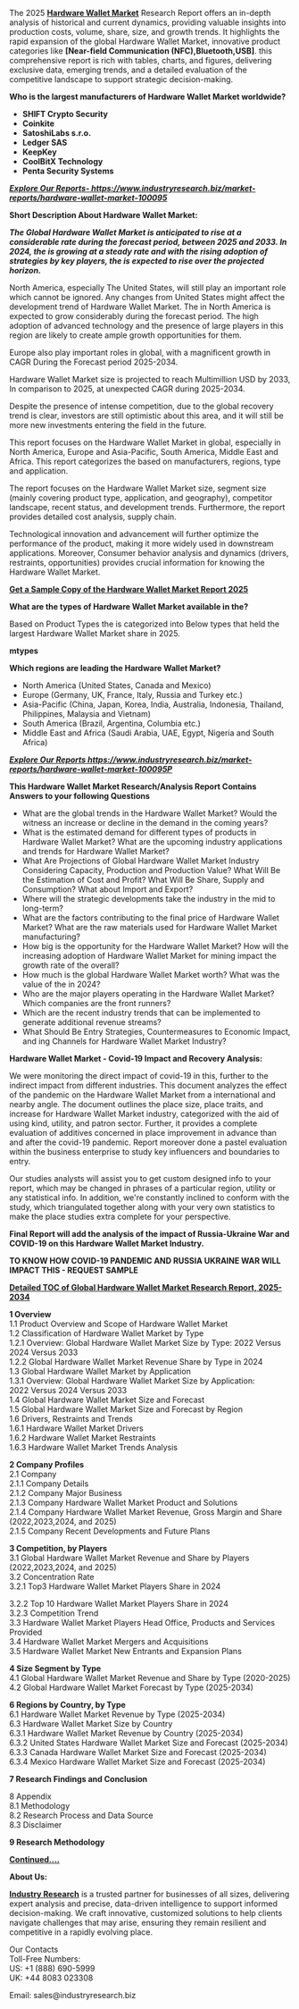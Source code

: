 <p>The 2025&nbsp;<strong><a href="https://www.industryresearch.biz/market-reports/hardware-wallet-market-100095">Hardware Wallet Market</a></strong>&nbsp;Research Report offers an in-depth analysis of historical and current dynamics, providing valuable insights into production costs, volume, share, size, and growth trends. It highlights the rapid expansion of the global Hardware Wallet Market, innovative product categories like&nbsp;<strong>[Near-field Communication (NFC),Bluetooth,USB]</strong>. this comprehensive report is rich with tables, charts, and figures, delivering exclusive data, emerging trends, and a detailed evaluation of the competitive landscape to support strategic decision-making.</p><p><strong>Who is the largest manufacturers of Hardware Wallet Market worldwide?</strong></p><p><strong><ul><li>SHIFT Crypto Security</li><li>Coinkite</li><li>SatoshiLabs s.r.o.</li><li>Ledger SAS</li><li>KeepKey</li><li>CoolBitX Technology</li><li>Penta Security Systems</li></ul></strong></p><p><strong><em><a href="https://www.industryresearch.biz/enquiry/request-sample/100095">Explore Our Reports-&nbsp;https://www.industryresearch.biz/market-reports/hardware-wallet-market-100095</a></em></strong></p><p><strong>Short Description About Hardware Wallet Market:</strong></p><p><strong><em>The Global Hardware Wallet Market is anticipated to rise at a considerable rate during the forecast period, between 2025 and 2033. In 2024, the is growing at a steady rate and with the rising adoption of strategies by key players, the is expected to rise over the projected horizon.</em></strong></p><p>North America, especially The United States, will still play an important role which cannot be ignored. Any changes from United States might affect the development trend of Hardware Wallet Market. The in North America is expected to grow considerably during the forecast period. The high adoption of advanced technology and the presence of large players in this region are likely to create ample growth opportunities for them.</p><p>Europe also play important roles in global, with a magnificent growth in CAGR During the Forecast period 2025-2034.</p><p>Hardware Wallet Market size is projected to reach Multimillion USD by 2033, In comparison to 2025, at unexpected CAGR during 2025-2034.</p><p>Despite the presence of intense competition, due to the global recovery trend is clear, investors are still optimistic about this area, and it will still be more new investments entering the field in the future.</p><p>This report focuses on the Hardware Wallet Market in global, especially in North America, Europe and Asia-Pacific, South America, Middle East and Africa. This report categorizes the based on manufacturers, regions, type and application.</p><p>The report focuses on the Hardware Wallet Market size, segment size (mainly covering product type, application, and geography), competitor landscape, recent status, and development trends. Furthermore, the report provides detailed cost analysis, supply chain.</p><p>Technological innovation and advancement will further optimize the performance of the product, making it more widely used in downstream applications. Moreover, Consumer behavior analysis and dynamics (drivers, restraints, opportunities) provides crucial information for knowing the Hardware Wallet Market.</p><p><strong><a href="https://www.industryresearch.biz/enquiry/request-sample/100095">Get a Sample Copy of the Hardware Wallet Market Report 2025</a></strong></p><p><strong>What are the types of Hardware Wallet Market available in the?</strong></p><p>Based on Product Types the is categorized into Below types that held the largest Hardware Wallet Market share in 2025.</p><p><strong>mtypes</strong></p><p><strong>Which regions are leading the Hardware Wallet Market?</strong></p><ul><li>North America (United States, Canada and Mexico)</li><li>Europe (Germany, UK, France, Italy, Russia and Turkey etc.)</li><li>Asia-Pacific (China, Japan, Korea, India, Australia, Indonesia, Thailand, Philippines, Malaysia and Vietnam)</li><li>South America (Brazil, Argentina, Columbia etc.)</li><li>Middle East and Africa (Saudi Arabia, UAE, Egypt, Nigeria and South Africa)</li></ul><p><strong><em><a href="https://www.industryresearch.biz/market-reports/hardware-wallet-market-100095">Explore Our Reports https://www.industryresearch.biz/market-reports/hardware-wallet-market-100095P</a></em></strong></p><p><strong>This Hardware Wallet Market Research/Analysis Report Contains Answers to your following Questions</strong></p><ul><li>What are the global trends in the Hardware Wallet Market? Would the witness an increase or decline in the demand in the coming years?</li><li>What is the estimated demand for different types of products in Hardware Wallet Market? What are the upcoming industry applications and trends for Hardware Wallet Market?</li><li>What Are Projections of Global Hardware Wallet Market Industry Considering Capacity, Production and Production Value? What Will Be the Estimation of Cost and Profit? What Will Be Share, Supply and Consumption? What about Import and Export?</li><li>Where will the strategic developments take the industry in the mid to long-term?</li><li>What are the factors contributing to the final price of Hardware Wallet Market? What are the raw materials used for Hardware Wallet Market manufacturing?</li><li>How big is the opportunity for the Hardware Wallet Market? How will the increasing adoption of Hardware Wallet Market for mining impact the growth rate of the overall?</li><li>How much is the global Hardware Wallet Market worth? What was the value of the in 2024?</li><li>Who are the major players operating in the Hardware Wallet Market? Which companies are the front runners?</li><li>Which are the recent industry trends that can be implemented to generate additional revenue streams?</li><li>What Should Be Entry Strategies, Countermeasures to Economic Impact, and ing Channels for Hardware Wallet Market Industry?</li></ul><p><strong>Hardware Wallet Market - Covid-19 Impact and Recovery Analysis:</strong></p><p>We were monitoring the direct impact of covid-19 in this, further to the indirect impact from different industries. This document analyzes the effect of the pandemic on the Hardware Wallet Market from a international and nearby angle. The document outlines the place size, place traits, and increase for Hardware Wallet Market industry, categorized with the aid of using kind, utility, and patron sector. Further, it provides a complete evaluation of additives concerned in place improvement in advance than and after the covid-19 pandemic. Report moreover done a pastel evaluation within the business enterprise to study key influencers and boundaries to entry.</p><p>Our studies analysts will assist you to get custom designed info to your report, which may be changed in phrases of a particular region, utility or any statistical info. In addition, we're constantly inclined to conform with the study, which triangulated together along with your very own statistics to make the place studies extra complete for your perspective.</p><p><strong>Final Report will add the analysis of the impact of Russia-Ukraine War and COVID-19 on this Hardware Wallet Market Industry.</strong></p><p><strong>TO KNOW HOW COVID-19 PANDEMIC AND RUSSIA UKRAINE WAR WILL IMPACT THIS - REQUEST SAMPLE</strong></p><p><strong><a href="https://www.industryresearch.biz/market-reports/hardware-wallet-market-100095">Detailed TOC of Global Hardware Wallet Market Research Report, 2025-2034</a></strong></p><p><strong>1 Overview</strong><br /> 1.1 Product Overview and Scope of Hardware Wallet Market<br /> 1.2 Classification of Hardware Wallet Market by Type<br /> 1.2.1 Overview: Global Hardware Wallet Market Size by Type: 2022 Versus 2024 Versus 2033<br /> 1.2.2 Global Hardware Wallet Market Revenue Share by Type in 2024<br /> 1.3 Global Hardware Wallet Market by Application<br /> 1.3.1 Overview: Global Hardware Wallet Market Size by Application: 2022&nbsp;Versus 2024 Versus 2033<br /> 1.4 Global Hardware Wallet Market Size and Forecast<br /> 1.5 Global Hardware Wallet Market Size and Forecast by Region<br /> 1.6 Drivers, Restraints and Trends<br /> 1.6.1 Hardware Wallet Market Drivers<br /> 1.6.2 Hardware Wallet Market Restraints<br /> 1.6.3 Hardware Wallet Market Trends Analysis</p><p><strong>2 Company Profiles</strong><br /> 2.1 Company<br /> 2.1.1 Company Details<br /> 2.1.2 Company Major Business<br /> 2.1.3 Company Hardware Wallet Market Product and Solutions<br /> 2.1.4 Company Hardware Wallet Market Revenue, Gross Margin and Share (2022,2023,2024, and 2025)<br /> 2.1.5 Company Recent Developments and Future Plans</p><p><strong>3 Competition, by Players</strong><br /> 3.1 Global Hardware Wallet Market Revenue and Share by Players (2022,2023,2024, and 2025)<br /> 3.2 Concentration Rate<br /> 3.2.1 Top3 Hardware Wallet Market Players Share in 2024</p><p>3.2.2 Top 10 Hardware Wallet Market Players Share in 2024<br /> 3.2.3 Competition Trend<br /> 3.3 Hardware Wallet Market Players Head Office, Products and Services Provided<br /> 3.4 Hardware Wallet Market Mergers and Acquisitions<br /> 3.5 Hardware Wallet Market New Entrants and Expansion Plans</p><p><strong>4 Size Segment by Type</strong><br /> 4.1 Global Hardware Wallet Market Revenue and Share by Type (2020-2025)<br /> 4.2 Global Hardware Wallet Market Forecast by Type (2025-2034)</p><p><strong>6 Regions by Country, by Type</strong><br /> 6.1 Hardware Wallet Market Revenue by Type (2025-2034)<br /> 6.3 Hardware Wallet Market Size by Country<br /> 6.3.1 Hardware Wallet Market Revenue by Country (2025-2034)<br /> 6.3.2 United States Hardware Wallet Market Size and Forecast (2025-2034)<br /> 6.3.3 Canada Hardware Wallet Market Size and Forecast (2025-2034)<br /> 6.3.4 Mexico Hardware Wallet Market Size and Forecast (2025-2034)</p><p><strong>7 Research Findings and Conclusion</strong></p><p>8 Appendix<br /> 8.1 Methodology<br /> 8.2 Research Process and Data Source<br /> 8.3 Disclaimer</p><p><strong>9 Research Methodology</strong></p><p><strong><a href="https://www.industryresearch.biz/market-reports/hardware-wallet-market-100095">Continued&hellip;.</a></strong></p><p><strong>About Us:</strong></p><p><strong><a href="https://www.industryresearch.biz/">Industry Research</a></strong>&nbsp;is a trusted partner for businesses of all sizes, delivering expert analysis and precise, data-driven intelligence to support informed decision-making. We craft innovative, customized solutions to help clients navigate challenges that may arise, ensuring they remain resilient and competitive in a rapidly evolving place.</p><p>Our Contacts<br /> Toll-Free Numbers:<br /> US: +1 (888) 690-5999<br /> UK: +44 8083 023308</p><p>Email: sales@industryresearch.biz</p>

